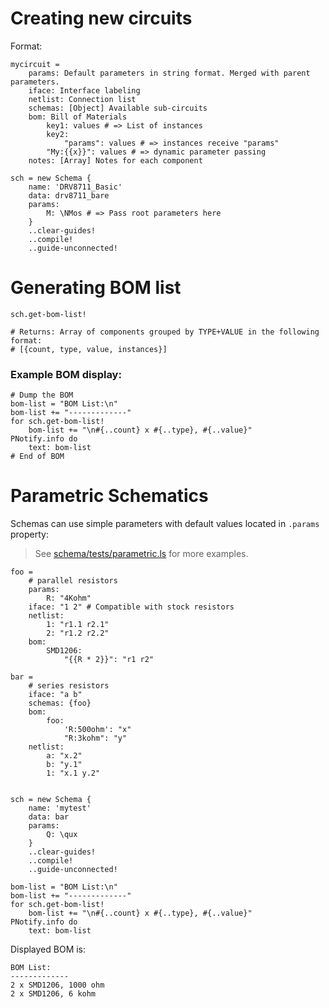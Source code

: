 # Creating new circuits 

Format: 

```ls
mycircuit = 
    params: Default parameters in string format. Merged with parent parameters.
    iface: Interface labeling
    netlist: Connection list
    schemas: [Object] Available sub-circuits
    bom: Bill of Materials
        key1: values # => List of instances
        key2:
            "params": values # => instances receive "params"
        "My:{{x}}": values # => dynamic parameter passing 
    notes: [Array] Notes for each component
```

```ls
sch = new Schema {
    name: 'DRV8711_Basic'
    data: drv8711_bare
    params: 
        M: \NMos # => Pass root parameters here 
    }
    ..clear-guides!
    ..compile!
    ..guide-unconnected!
```

# Generating BOM list 

```ls
sch.get-bom-list!

# Returns: Array of components grouped by TYPE+VALUE in the following format: 
# [{count, type, value, instances}]
```

### Example BOM display: 

```ls
# Dump the BOM
bom-list = "BOM List:\n"
bom-list += "-------------"
for sch.get-bom-list!
    bom-list += "\n#{..count} x #{..type}, #{..value}"
PNotify.info do
    text: bom-list
# End of BOM
```

# Parametric Schematics 

Schemas can use simple parameters with default values located in `.params` property: 

> See [schema/tests/parametric.ls](./webapps/main/sketcher/tools/lib/schema/tests/parametric.ls) for more examples.

```ls
foo =
    # parallel resistors
    params:
        R: "4Kohm"
    iface: "1 2" # Compatible with stock resistors
    netlist:
        1: "r1.1 r2.1"
        2: "r1.2 r2.2"
    bom:
        SMD1206:
            "{{R * 2}}": "r1 r2"

bar =
    # series resistors
    iface: "a b"
    schemas: {foo}
    bom:
        foo:
            'R:500ohm': "x"
            "R:3kohm": "y"
    netlist:
        a: "x.2"
        b: "y.1"
        1: "x.1 y.2"


sch = new Schema {
    name: 'mytest'
    data: bar
    params:
        Q: \qux
    }
    ..clear-guides!
    ..compile!
    ..guide-unconnected!

bom-list = "BOM List:\n"
bom-list += "-------------"
for sch.get-bom-list!
    bom-list += "\n#{..count} x #{..type}, #{..value}"
PNotify.info do
    text: bom-list
```

Displayed BOM is:

```
BOM List:
-------------
2 x SMD1206, 1000 ohm
2 x SMD1206, 6 kohm
```